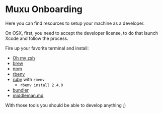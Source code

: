 # Muxu Onboarding

Here you can find resources to setup your machine as a developer.

On OSX, first, you need to accept the developer license, to do that launch Xcode and follow the process.

Fire up your favorite terminal and install:

- [Oh my zsh](https://github.com/robbyrussell/oh-my-zsh)
- [brew](https://brew.sh/index_fr.html)
- [npm](https://www.npmjs.com/)
- [rbenv](https://github.com/rbenv/rbenv)
- [ruby](https://www.ruby-lang.org/fr/) with `rbenv`
	- `rbenv install 2.4.0`
- [bundler](http://bundler.io)
- [middleman.md](https://github.com/muxumuxu/knowledge_base/blob/master/middleman.md)

With those tools you should be able to develop anything ;)
